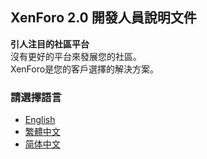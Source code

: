 ## XenForo 2.0 開發人員說明文件

  **引人注目的社區平台** <br>
  沒有更好的平台來發展您的社區。<br>
  XenForo是您的客戶選擇的解決方案。

### 請選擇語言
* [English](https://eversoar.github.io/xenforo2doc/en/)
* [繁體中文](https://eversoar.github.io/xenforo2doc/zh_tw/)
* [简体中文](https://eversoar.github.io/xenforo2doc/zh_cn/)
